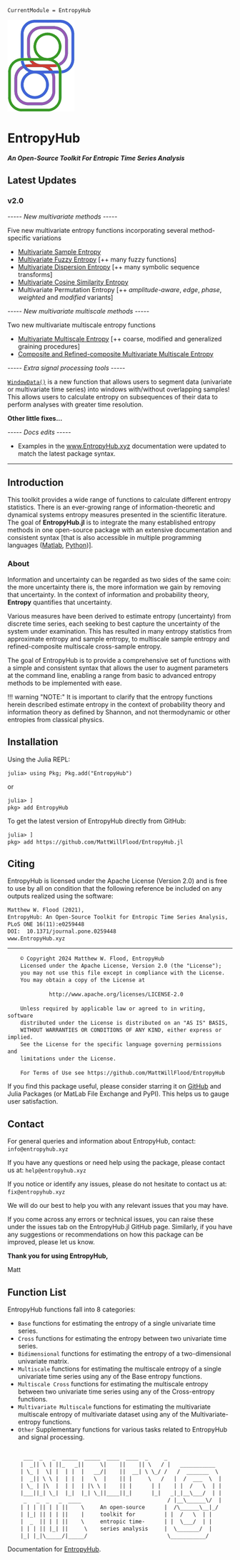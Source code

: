 ```@meta
CurrentModule = EntropyHub
```

![EH4J](./assets/logo.png)


# EntropyHub
__*An Open-Source Toolkit For Entropic Time Series Analysis*__


## Latest Updates
### v2.0
*----- New multivariate methods -----*

Five new multivariate entropy functions incorporating several method-specific variations
   + [Multivariate Sample Entropy](https://journals.aps.org/pre/abstract/10.1103/PhysRevE.84.061918)       
   + [Multivariate Fuzzy Entropy](https://www.mdpi.com/1099-4300/19/1/2) [++ many fuzzy functions]              
   + [Multivariate Dispersion Entropy](https://www.mdpi.com/1099-4300/21/9/913) [++ many symbolic sequence transforms]         
   + [Multivariate Cosine Similarity Entropy](https://www.mdpi.com/1099-4300/24/9/1287)               
   + Multivariate Permutation Entropy  [++ *amplitude-aware*, *edge*, *phase*, *weighted* and *modified* variants]              

*----- New multivariate multiscale methods -----*

Two new multivariate multiscale entropy functions

   + [Multivariate Multiscale Entropy](https://journals.aps.org/pre/abstract/10.1103/PhysRevE.84.061918) [++ coarse, modified and generalized graining procedures]                
   + [Composite and Refined-composite Multivariate Multiscale Entropy](https://link.springer.com/article/10.1007/s11517-017-1647-5)             

*----- Extra signal processing tools -----*  

[`WindowData()`](@ref) is a new function that allows users to segment data (univariate or multivariate time series) into windows with/without overlapping samples! This allows users to calculate entropy on subsequences of their data to perform analyses with greater time resolution.        

__**Other little fixes...**__
   
*----- Docs edits -----*

   - Examples in the www.EntropyHub.xyz documentation were updated to match the latest package syntax.    
        
_________________________________________________________

## Introduction

This toolkit provides a wide range of functions to calculate different entropy statistics. 
There is an ever-growing range of information-theoretic and dynamical systems entropy measures presented in the scientific literature. The goal of **EntropyHub.jl** is to integrate the many established entropy methods in one open-source package with an extensive documentation and consistent syntax [that is also accessible in multiple programming languages ([Matlab](https://www.entropyhub.xyz/matlab/EHmatlab.html), [Python](https://www.entropyhub.xyz/python/EHpython.html))].


### About 

Information and uncertainty can be regarded as two sides of the same coin: 
the more uncertainty there is, the more information we gain by removing that 
uncertainty. In the context of information and probability theory, **Entropy** 
quantifies that uncertainty. 

Various measures have been derived 
to estimate entropy (uncertainty) from discrete time series, each seeking to 
best capture the uncertainty of the system under examination. This has resulted 
in many entropy statistics from approximate entropy and sample entropy, to
multiscale sample entropy and refined-composite multiscale cross-sample entropy.

The goal of EntropyHub is to provide a comprehensive set of functions with a simple and 
consistent syntax that allows the user to augment parameters at the command 
line, enabling a range from basic to advanced entropy methods to be implemented
with ease.

!!! warning "NOTE:"
    It is important to clarify that the entropy functions herein described estimate entropy 
    in the context of probability theory and information theory as defined by Shannon, 
    and not thermodynamic or other entropies from classical physics.

## Installation
Using the Julia REPL:

```
julia> using Pkg; Pkg.add("EntropyHub")
```

or

```
julia> ] 
pkg> add EntropyHub
```

To get the latest version of EntropyHub directly from GitHub:
```
julia> ] 
pkg> add https://github.com/MattWillFlood/EntropyHub.jl
```

## Citing
EntropyHub is licensed under the Apache License (Version 2.0) and is free to use by
all on condition that the following reference be included on any outputs realized using the
software:
```
Matthew W. Flood (2021),
EntropyHub: An Open-Source Toolkit for Entropic Time Series Analysis,
PLoS ONE 16(11):e0259448
DOI:  10.1371/journal.pone.0259448
www.EntropyHub.xyz 
```
__________________________________________________________________

        © Copyright 2024 Matthew W. Flood, EntropyHub
        Licensed under the Apache License, Version 2.0 (the "License");
        you may not use this file except in compliance with the License.
        You may obtain a copy of the License at
        
                 http://www.apache.org/licenses/LICENSE-2.0
        
        Unless required by applicable law or agreed to in writing, software
        distributed under the License is distributed on an "AS IS" BASIS,
        WITHOUT WARRANTIES OR CONDITIONS OF ANY KIND, either express or implied.
        See the License for the specific language governing permissions and
        limitations under the License.
        
        For Terms of Use see https://github.com/MattWillFlood/EntropyHub

If you find this package useful, please consider starring it on [GitHub](https://github.com/MattWillFlood/EntropyHub.jl) 
and Julia Packages (or MatLab File Exchange and PyPI). This helps us to gauge user satisfaction.

## Contact

For general queries and information about EntropyHub, contact: `info@entropyhub.xyz`   

If you have any questions or need help using the package, please contact us at: `help@entropyhub.xyz`     

If you notice or identify any issues, please do not hesitate to contact us at: `fix@entropyhub.xyz`     


We will do our best to help you with any relevant issues that you may have.

If you come across any errors or technical issues, you can raise these under the issues tab on the EntropyHub.jl GitHub page. 
Similarly, if you have any suggestions or recommendations on how this package can be improved, please let us know.

__Thank you for using EntropyHub,__

Matt

## Function List

EntropyHub functions fall into 8 categories: 

* `Base`                           functions for estimating the entropy of a single univariate time series.
* `Cross`                          functions for estimating the entropy between two univariate time series.
* `Bidimensional`                  functions for estimating the entropy of a two-dimensional univariate matrix.
* `Multiscale`                     functions for estimating the multiscale entropy of a single univariate time series using any of the Base entropy functions.
* `Multiscale Cross`               functions for estimating the multiscale entropy between two univariate time series using any of the Cross-entropy functions.
* `Multivariate Multiscale`        functions for estimating the multivariate multiscale entropy of multivariate dataset using any of the Multivariate-entropy functions.
* `Other`                          Supplementary functions for various tasks related to EntropyHub and signal processing.


```@index
```


         ___  _   _  _____  _____  ____  ____  _     _          
        |  _|| \ | ||_   _||     \|    ||    || \   / |   ___________ 
        | \_ |  \| |  | |  |   __/|    ||  __| \ \_/ /   /  _______  \
        |  _|| \ \ |  | |  |   \  |    || |     \   /   |  /  ___  \  |
        | \_ | |\  |  | |  | |\ \ |    || |      | |    | |  /   \  | | 
        |___||_| \_|  |_|  |_| \_||____||_|      |_|   _|_|__\___/  | | 
         _   _  _   _  ____                           / |__\______\/  | 
        | | | || | | ||    \     An open-source      |  /\______\__|_/ 
        | |_| || | | ||    |     toolkit for         | |  /   \  | | 
        |  _  || | | ||    \     entropic time-      | |  \___/  | |          
        | | | || |_| ||     \    series analysis     |  \_______/  |
        |_| |_|\_____/|_____/                         \___________/ 




Documentation for [EntropyHub](https://github.com/MattWillFlood/EntropyHub.jl).